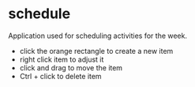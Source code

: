 # schedule

Application used for scheduling activities for the week.

- click the orange rectangle to create a new item
- right click item to adjust it
- click and drag to move the item
- Ctrl + click to delete item
